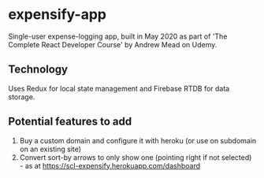 # expensify-app

Single-user expense-logging app, built in May 2020 as part of 'The Complete React Developer Course' by Andrew Mead on Udemy.

## Technology
Uses Redux for local state management and Firebase RTDB for data storage.

## Potential features to add
1) Buy a custom domain and configure it with heroku (or use on subdomain on an existing site)
2) Convert sort-by arrows to only show one (pointing right if not selected) - as at https://scl-expensify.herokuapp.com/dashboard
